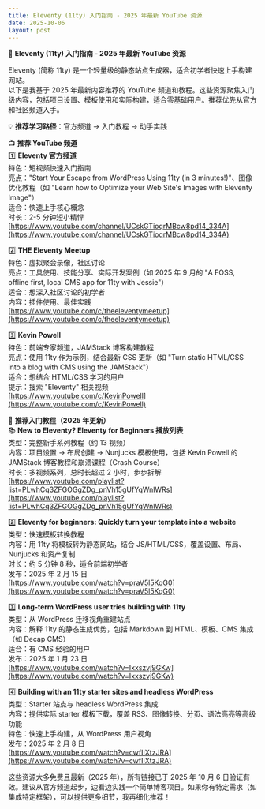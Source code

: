 ```yaml
---
title: Eleventy (11ty) 入门指南 - 2025 年最新 YouTube 资源
date: 2025-10-06
layout: post
---
```


🎯 **Eleventy (11ty) 入门指南 - 2025 年最新 YouTube 资源**

Eleventy (简称 11ty) 是一个轻量级的静态站点生成器，适合初学者快速上手构建网站。  
以下是我基于 2025 年最新内容推荐的 YouTube 频道和教程。这些资源聚焦入门级内容，包括项目设置、模板使用和实际构建，适合零基础用户。推荐优先从官方和社区频道入手。

💡 **推荐学习路径**：官方频道 → 入门教程 → 动手实践  

📺 **推荐 YouTube 频道**  
1️⃣ **Eleventy 官方频道**  
   特色：短视频快速入门指南  
   亮点："Start Your Escape from WordPress Using 11ty (in 3 minutes!)"、图像优化教程（如 "Learn how to Optimize your Web Site's Images with Eleventy Image"）  
   适合：快速上手核心概念  
   时长：2-5 分钟短小精悍  
   [https://www.youtube.com/channel/UCskGTioqrMBcw8pd14_334A](https://www.youtube.com/channel/UCskGTioqrMBcw8pd14_334A)  

2️⃣ **THE Eleventy Meetup**  
   特色：虚拟聚会录像，社区讨论  
   亮点：工具使用、技能分享、实际开发案例（如 2025 年 9 月的 "A FOSS, offline first, local CMS app for 11ty with Jessie"）  
   适合：想深入社区讨论的初学者  
   内容：插件使用、最佳实践  
   [https://www.youtube.com/c/theeleventymeetup](https://www.youtube.com/c/theeleventymeetup)  

3️⃣ **Kevin Powell**  
   特色：前端专家频道，JAMStack 博客构建教程  
   亮点：使用 11ty 作为示例，结合最新 CSS 更新（如 "Turn static HTML/CSS into a blog with CMS using the JAMStack"）  
   适合：想结合 HTML/CSS 学习的用户  
   提示：搜索 "Eleventy" 相关视频  
   [https://www.youtube.com/c/KevinPowell](https://www.youtube.com/c/KevinPowell)  

🚀 **推荐入门教程（2025 年更新）**  
📚 **New to Eleventy? Eleventy for Beginners 播放列表**  
   类型：完整新手系列教程（约 13 视频）  
   内容：项目设置 → 布局创建 → Nunjucks 模板使用，包括 Kevin Powell 的 JAMStack 博客教程和崩溃课程（Crash Course）  
   时长：多视频系列，总时长超过 2 小时，步步拆解  
   [https://www.youtube.com/playlist?list=PLwhCq3ZFGOGgZDg_pnVh15gUfYqWnlWRs](https://www.youtube.com/playlist?list=PLwhCq3ZFGOGgZDg_pnVh15gUfYqWnlWRs)  

2️⃣ **Eleventy for beginners: Quickly turn your template into a website**  
   类型：快速模板转换教程  
   内容：用 11ty 将模板转为静态网站，结合 JS/HTML/CSS，覆盖设置、布局、Nunjucks 和资产复制  
   时长：约 5 分钟 8 秒，适合前端初学者  
   发布：2025 年 2 月 15 日  
   [https://www.youtube.com/watch?v=praV5l5KqG0](https://www.youtube.com/watch?v=praV5l5KqG0)  

3️⃣ **Long-term WordPress user tries building with 11ty**  
   类型：从 WordPress 迁移视角重建站点  
   内容：解释 11ty 的静态生成优势，包括 Markdown 到 HTML、模板、CMS 集成（如 Decap CMS）  
   适合：有 CMS 经验的用户  
   发布：2025 年 1 月 23 日  
   [https://www.youtube.com/watch?v=Ixxszvj9GKw](https://www.youtube.com/watch?v=Ixxszvj9GKw)  

4️⃣ **Building with an 11ty starter sites and headless WordPress**  
   类型：Starter 站点与 headless WordPress 集成  
   内容：提供实际 starter 模板下载，覆盖 RSS、图像转换、分页、语法高亮等高级功能  
   特色：快速上手构建，从 WordPress 用户视角  
   发布：2025 年 2 月 8 日  
   [https://www.youtube.com/watch?v=cwfIIXtzJRA](https://www.youtube.com/watch?v=cwfIIXtzJRA)  

这些资源大多免费且最新（2025 年），所有链接已于 2025 年 10 月 6 日验证有效。建议从官方频道起步，边看边实践一个简单博客项目。如果你有特定需求（如集成特定框架），可以提供更多细节，我再细化推荐！